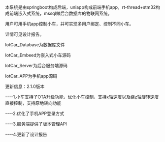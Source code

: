 本系统是由springboot构成后端，uniapp构成前端手机app，rt-thread+stm32构成前端嵌入式系统，mssql做后台数据库的物联网系统。

用户可用手机app控制小车，并可实现多用户绑定、控制不同小车。

详情可见设计报告。

IotCar_Database为数据库文件

IotCar_Embeed为嵌入式小车源码

IotCar_Server为后台服务端源码

IotCar_APP为手机app源码

更新信息：2.1.0版本

----1.小车支持了OTA升级功能，优化小车控制，支持x轴速度以及绕z轴旋转速度直接控制，支持原地转向功能

----2.优化了手机APP登录方式

----3.服务端提供了版本管理API

----4.更新了设计报告
